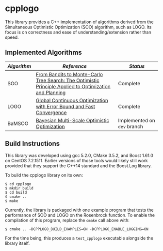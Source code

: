 # cpplogo
This library provides a C++ implementation of algorithms derived from the Simultaneous Optimistic Optimization (SOO) algorithm, such as LOGO. Its focus is on correctness and ease of understanding/extension rather than speed.

## Implemented Algorithms
_Algorithm_ | _Reference_ | _Status_
------------|-------------|---------
SOO | [From Bandits to Monte-Carlo Tree Search: The Optimistic Principle Applied to Optimization and Planning](https://hal.archives-ouvertes.fr/hal-00747575) | Complete
LOGO | [Global Continuous Optimization with Error Bound and Fast Convergence](https://arxiv.org/abs/1607.04817) | Complete
BaMSOO | [Bayesian Multi-Scale Optimistic Optimization](http://jmlr.org/proceedings/papers/v33/wang14d.pdf) | Implemented on ```dev``` branch

## Build Instructions
This library was developed using gcc 5.2.0, CMake 3.5.2, and Boost 1.61.0 on CentOS 7.2.1511. Earlier versions of those tools would likely still work provided that they support the C++14 standard and the Boost.Log library.

To build the cpplogo library on its own:
```
$ cd cpplogo
$ mkdir build
$ cd build
$ cmake ..
$ make
```

Currently, the library is packaged with one example program that tests the performance of SOO and LOGO on the Rosenbrock function. To enable the compilation of this program, replace the `cmake` call above with:
```
$ cmake .. -DCPPLOGO_BUILD_EXAMPLES=ON -DCPPLOGO_ENABLE_LOGGING=ON
```

For the time being, this produces a `test_cpplogo` executable alongside the library itself.
